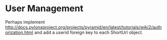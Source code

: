 User Management
===============

Perhaps implement http://docs.pylonsproject.org/projects/pyramid/en/latest/tutorials/wiki2/authorization.html and add a userid foreign key to each ShortUrl object.
